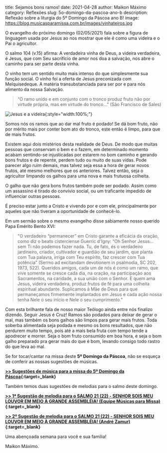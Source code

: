 ﻿title: Sejamos bons ramos!
date: 2021-04-28
author: Maikon Máximo
category: Reflexões
slug: 5o-domingo-da-pascoa-ano-b
description: Reflexão sobre a liturgia do 5º Domingo da Páscoa ano B!
image: https://blog.musicasparamissa.com.br/images/vinhateiros.jpg

O evangelho do próximo domingo (02/05/2021) fala sobre a figura de linguagem usada por Jesus ao nos mostrar que ele é como uma videira e o Pai o agricultor.

O salmo 104 (v.15) afirma: A verdadeira vinha de Deus, a videira verdadeira, é Jesus, que com Seu sacrifício de amor nos doa a salvação, nos abre o caminho para ser parte desta vinha.

O vinho tem um sentido muito mais intenso do que simplesmente sua função social.
O vinho foi a oferta de Jesus preconizada com Melquisedeque.
A matéria transubstanciada para ser por e para nós alimento da nossa Salvação.

>“O ramo unido e em conjunto com o tronco produz fruto não por virtude própria, mas em virtude do tronco..."
(São Francisco de Sales)

![Jesus e a videira](https://blog.musicasparamissa.com.br/images/vinhateiros.jpg){:style="width:100%;"}

Somos nós os ramos que ao dar mal fruto é podado! Se dá bom fruto, não por mérito mais por conter bom ato do tronco, este então é limpo, para que de mais frutos.

Existem aqui dois mistérios desta realidade de Deus. De modo que muitas pessoas que conservam o bem e o fazem, em determinado momento acabam sentindo-se injusticadas por estarem no bom caminho e gerando bons frutos e de repente, perdem tudo ou muito de suas vidas. Pode parecer algo ruim demais, mas talvez seja essa a hora de gerar novos frutos, até mesmo melhores que os anteriores. Talvez então, seja o agricultor limpando os galhos para uma nova e mais frutuosa colheita.

O galho que não gera bons frutos também pode ser podado. Assim como um assassino é tirado do convívio social, ou um traficante impedido de influenciar outras pessoas.

É preciso estar junto a Cristo e vivendo por e com ele, principalmente por aqueles que não tiveram a oportunidade de conhecê-lo.

Em um sermão sobre o mesmo evangelho disse sabiamente nosso querido Papa Emérito Bento XVI:

>"O verdadeiro “permanecer” em Cristo garante a eficácia da oração, como diz o beato cisterciense Guerric d'Igny: “Oh Senhor Jesus... sem Ti não podemos fazer nada. Tu, de fato, és o verdadeiro jardineiro, criador, cultivador e guardião de seu jardim, que planta com Tua palavra, irriga com Teu espírito, faz crescer com Tua potência” (Sermo ad excitandam devotionem in psalmodia, SC 202, 1973, 522).
Queridos amigos, cada um de nós é como um ramo, que vive somente se cresce cada dia, na oração, na participação aos Sacramentos, na caridade, a sua união com o Senhor. E quem ama Jesus, videira verdadeira, produz frutos de fé para uma colheita espiritual abundante. Suplicamos à Mãe de Deus para que permaneçamos firmemente implantados em Jesus e cada ação nossa tenha Nele o seu início e Nele o seu cumprimento."

Com esta brilhante fala de nosso maior Teólogo ainda entre nós finalizo dizendo.
Seguir Jesus é Cruz! Ramos são podados para deixar de gerar o mal, mas também os bons galhos são limpos para gerar mais frutos. Toda soberba alimentada seja podada e mesmo os bons resultados, que não perdurem muito tempo, pois até a mais bela fruta com tempo tende a apodrecer e morrer. Seja o bom fruto consumido em boa hora, e seja o bom galho preparado pra gerar mais do que é bom, levando consigo todo rastro do que leva ao mal.

Se for tocar/cantar na missa deste **5º Domingo da Páscoa**, não se esqueça de conferir as nossas sugestões de músicas.

**[>> Sugestões de música para a missa do 5º Domingo da Páscoa](https://musicasparamissa.com.br/sugestoes-para/5o-domingo-da-pascoa-ano-b/){:target=\_blank}**

Também temos duas sugestões de melodias para o salmo deste domingo.

**[>> 1ª Sugestão de melodia para o SALMO 21 (22) - SENHOR SOIS MEU LOUVOR EM MEIO À GRANDE ASSEMBLÉIA! (Equipe Músicas para Missa)](https://musicasparamissa.com.br/musica/salmo-21-22-senhor-sois-meu-louvor/){:target=\_blank}**

**[>> 2º Sugestão de melodia para o SALMO 21 (22) - SENHOR SOIS MEU LOUVOR EM MEIO À GRANDE ASSEMBLÉIA! (André Zamur)](https://musicasparamissa.com.br/musica/salmo-21-22-senhor-sois-meu-louvor-ar-goiania/){:target=\_blank}**

Uma abençoada semana para você e sua família!

Maikon Máximo.
